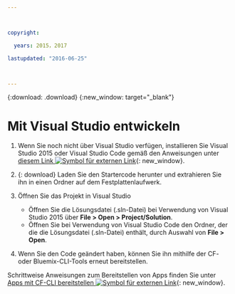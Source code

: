 ```yaml
---



copyright:

  years: 2015，2017

lastupdated: "2016-06-25"



---
```


{:download: .download}
{:new_window: target="_blank"}

# Mit Visual Studio entwickeln

  1. Wenn Sie noch nicht über Visual Studio verfügen, installieren Sie Visual Studio 2015 oder Visual Studio Code gemäß den Anweisungen unter [diesem Link ![Symbol für externen Link](../icons/launch-glyph.svg)](https://msdn.microsoft.com/en-us/library/e2h7fzkw.aspx){: new_window}. 

  1. {: download} Laden Sie den Startercode herunter und extrahieren Sie ihn in einen Ordner auf dem Festplattenlaufwerk.

  1. Öffnen Sie das Projekt in Visual Studio

      + Öffnen Sie die Lösungsdatei (.sln-Datei) bei Verwendung von Visual Studio 2015 über **File > Open > Project/Solution**.
      + Öffnen Sie bei Verwendung von Visual Studio Code den Ordner, der die die Lösungsdatei (.sln-Datei) enthält, durch Auswahl von **File > Open**.

  1. Wenn Sie den Code geändert haben, können Sie ihn mithilfe der CF- oder Bluemix-CLI-Tools erneut bereitstellen.

Schrittweise Anweisungen zum Bereitstellen von Apps finden Sie unter [Apps mit CF-CLI bereitstellen ![Symbol für externen Link](../icons/launch-glyph.svg)](./install_cli.html){: new_window}. 
